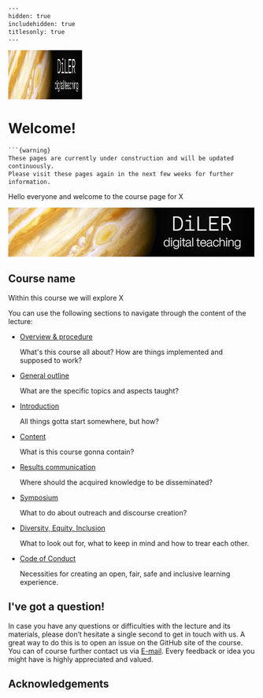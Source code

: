 
```{toctree}
---
hidden: true
includehidden: true
titlesonly: true
---
```

<img src="https://github.com/M-earnest/data_managment_os_days_marburg_2024/blob/main/lecture/static/logo.png" alt="Lgo" title="Logo" width="150" height="100" /> 

# Welcome!

````{margin}
```{warning}
These pages are currently under construction and will be updated continuously.
Please visit these pages again in the next few weeks for further information.
````

Hello everyone and welcome to the course page for X




![diler logo](https://github.com/M-earnest/data_managment_os_days_marburg_2024/blob/main/lecture/static/logo.png)




## Course name

Within this course we will explore X

You can use the following sections to navigate through the content of the lecture:

* [Overview & procedure ](https://m-earnest.github.io/course_template_diler/general_information/overview.html)

   What's this course all about? How are things implemented and supposed to work?

* [General outline](https://m-earnest.github.io/course_template_diler/general_information/outline.html)

   What are the specific topics and aspects taught?

* [Introduction](https://m-earnest.github.io/course_template_diler/introduction/intro.html)

   All things gotta start somewhere, but how?

* [Content](https://m-earnest.github.io/course_template_diler/content/intro_content.html)

   What is this course gonna contain?

   
* [Results communication](https://m-earnest.github.io/course_template_diler/general_information/results_communication.html)

   Where should the acquired knowledge to be disseminated?

* [Symposium](https://m-earnest.github.io/course_template_diler/general_information/symposium.html)

   What to do about outreach and discourse creation?


* [Diversity, Equity, Inclusion](https://m-earnest.github.io/course_template_diler/general_information/dei.html)

   What to look out for, what to keep in mind and how to trear each other.

* [Code of Conduct](https://m-earnest.github.io/course_template_diler/general_information/CoC.html)

   Necessities for creating an open, fair, safe and inclusive learning
   experience.

## I've got a question!

In case you have any questions or difficulties with the lecture and its materials, please don’t hesitate a single second to get in touch with us. A great way to do this is to open an issue on the GitHub site of the course. You can of course further contact us via [E-mail](@psych.uni-frankfurt.de). Every feedback or idea  you might have is highly appreciated and valued.


## Acknowledgements
